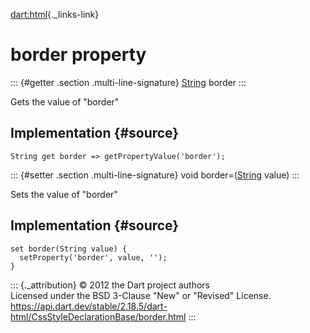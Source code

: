 [dart:html](../../dart-html/dart-html-library){._links-link}

border property
===============

::: {#getter .section .multi-line-signature}
[String](../../dart-core/string-class) border
:::

Gets the value of \"border\"

Implementation {#source}
--------------

``` {.language-dart data-language="dart"}
String get border => getPropertyValue('border');
```

::: {#setter .section .multi-line-signature}
void border=([String](../../dart-core/string-class) value)
:::

Sets the value of \"border\"

Implementation {#source}
--------------

``` {.language-dart data-language="dart"}
set border(String value) {
  setProperty('border', value, '');
}
```

::: {._attribution}
© 2012 the Dart project authors\
Licensed under the BSD 3-Clause \"New\" or \"Revised\" License.\
<https://api.dart.dev/stable/2.18.5/dart-html/CssStyleDeclarationBase/border.html>
:::
